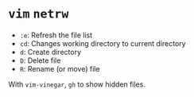 # `vim` `netrw`

- `:e`: Refresh the file list
- `cd`: Changes working directory to current directory
- `d`: Create directory
- `D`: Delete file
- `R`: Rename (or move) file

With `vim-vinegar`, `gh` to show hidden files.

